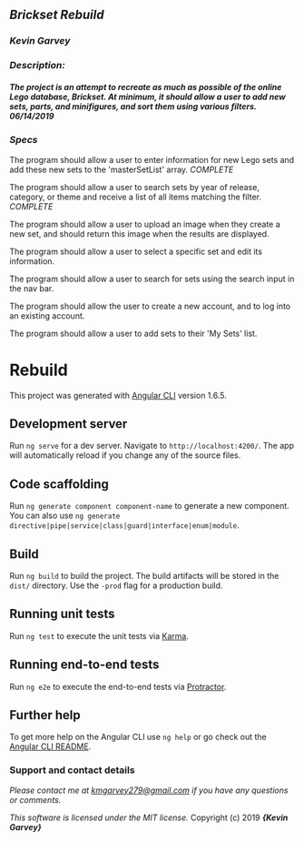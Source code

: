## _Brickset Rebuild_

### _***Kevin Garvey***_

### _Description:_
##### _The project is an attempt to recreate as much as possible of the online Lego database, Brickset. At minimum, it should allow a user to add new sets, parts, and minifigures, and sort them using various filters. 06/14/2019_

### _Specs_
The program should allow a user to enter information for new Lego sets and add these new sets to the 'masterSetList' array. *COMPLETE*

The program should allow a user to search sets by year of release, category, or theme and receive a list of all items matching the filter. *COMPLETE*

The program should allow a user to upload an image when they create a new set, and should return this image when the results are displayed.

The program should allow a user to select a specific set and edit its information.

The program should allow a user to search for sets using the search input in the nav bar.

The program should allow the user to create a new account, and to log into an existing account.

The program should allow a user to add sets to their 'My Sets' list.    

# Rebuild

This project was generated with [Angular CLI](https://github.com/angular/angular-cli) version 1.6.5.

## Development server

Run `ng serve` for a dev server. Navigate to `http://localhost:4200/`. The app will automatically reload if you change any of the source files.

## Code scaffolding

Run `ng generate component component-name` to generate a new component. You can also use `ng generate directive|pipe|service|class|guard|interface|enum|module`.

## Build

Run `ng build` to build the project. The build artifacts will be stored in the `dist/` directory. Use the `-prod` flag for a production build.

## Running unit tests

Run `ng test` to execute the unit tests via [Karma](https://karma-runner.github.io).

## Running end-to-end tests

Run `ng e2e` to execute the end-to-end tests via [Protractor](http://www.protractortest.org/).

## Further help

To get more help on the Angular CLI use `ng help` or go check out the [Angular CLI README](https://github.com/angular/angular-cli/blob/master/README.md).

### Support and contact details

_Please contact me at kmgarvey279@gmail.com if you have any questions or comments._

_This software is licensed under the MIT license._
Copyright (c) 2019 **_{Kevin Garvey}_**
